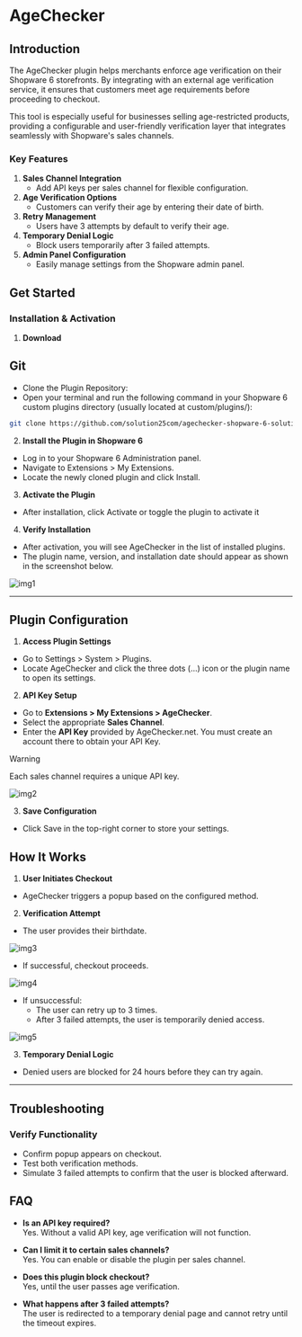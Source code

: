 # AgeChecker
 
## Introduction
 
The AgeChecker plugin helps merchants enforce age verification on their Shopware 6 storefronts. By integrating with an external age verification service, it ensures that customers meet age requirements before proceeding to checkout.
 
This tool is especially useful for businesses selling age-restricted products, providing a configurable and user-friendly verification layer that integrates seamlessly with Shopware's sales channels.
 
### Key Features
 
1. **Sales Channel Integration**
   - Add API keys per sales channel for flexible configuration.
2. **Age Verification Options**
   - Customers can verify their age by entering their date of birth.
3. **Retry Management**
   - Users have 3 attempts by default to verify their age.
4. **Temporary Denial Logic**
   - Block users temporarily after 3 failed attempts.
5. **Admin Panel Configuration**
   - Easily manage settings from the Shopware admin panel.
 
## Get Started
### Installation & Activation
1. **Download**
## Git
- Clone the Plugin Repository:
- Open your terminal and run the following command in your Shopware 6 custom plugins directory (usually located at custom/plugins/):
```bash
git clone https://github.com/solution25com/agechecker-shopware-6-solution25.git
```
 
2. **Install the Plugin in Shopware 6**
- Log in to your Shopware 6 Administration panel.
- Navigate to Extensions > My Extensions.
- Locate the newly cloned plugin and click Install.
3. **Activate the Plugin**
- After installation, click Activate or toggle the plugin to activate it
4. **Verify Installation**
- After activation, you will see AgeChecker in the list of installed plugins.
- The plugin name, version, and installation date should appear as shown in the screenshot below.
 
![img1](https://github.com/user-attachments/assets/719ab524-7636-45b9-966a-66670f356c47)

 
---
 
 
## Plugin Configuration
 
1. **Access Plugin Settings**
- Go to Settings > System > Plugins.
- Locate AgeChecker and click the three dots (...) icon or the plugin name to open its settings.
 
2. **API Key Setup**
 
- Go to **Extensions > My Extensions > AgeChecker**.
- Select the appropriate **Sales Channel**.
- Enter the **API Key** provided by AgeChecker.net. You must create an account there to obtain your API Key.
 
 > [!WARNING]
 > Each sales channel requires a unique API key.
 
![img2](https://github.com/user-attachments/assets/01e9a268-1dae-4eea-b6dd-db453b959765)

3. **Save Configuration**
- Click Save in the top-right corner to store your settings.
 
## How It Works
 
1. **User Initiates Checkout**
 
- AgeChecker triggers a popup based on the configured method.
 
2. **Verification Attempt**
 
- The user provides their birthdate.
 
![img3](https://github.com/user-attachments/assets/cfc8b2aa-edb9-4d43-996b-e395f9223d11)
 
  
- If successful, checkout proceeds.
 
![img4](https://github.com/user-attachments/assets/3f110c91-8364-4093-a441-deab0a3385d5)

  
- If unsuccessful:
  - The user can retry up to 3 times.
  - After 3 failed attempts, the user is temporarily denied access.
 
![img5](https://github.com/user-attachments/assets/a43fda8d-86b8-40f8-9314-707e8c6b7c9c)

 

3. **Temporary Denial Logic**
- Denied users are blocked for 24 hours before they can try again.
 
---
 
## Troubleshooting
 
### Verify Functionality
 
- Confirm popup appears on checkout.
- Test both verification methods.
- Simulate 3 failed attempts to confirm that the user is blocked afterward.
 
 
## FAQ
 
- **Is an API key required?**  
  Yes. Without a valid API key, age verification will not function.
 
- **Can I limit it to certain sales channels?**  
  Yes. You can enable or disable the plugin per sales channel.
 
- **Does this plugin block checkout?**  
  Yes, until the user passes age verification.
 
- **What happens after 3 failed attempts?**  
  The user is redirected to a temporary denial page and cannot retry until the timeout expires.
